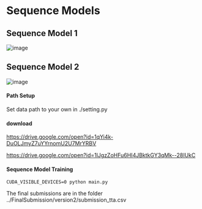 # Sequence Models

## Sequence Model 1
![image](https://github.com/SeuTao/RSNA2019_1st_place_solution/blob/master/png/s1.png)

## Sequence Model 2
![image](https://github.com/SeuTao/RSNA2019_1st_place_solution/blob/master/png/s2.png)

#### Path Setup
Set data path to your own in ./setting.py

#### download
https://drive.google.com/open?id=1qYi4k-DuOLJmyZ7uYYrnomU2U7MrYRBV

https://drive.google.com/open?id=1lJgzZoHFu6HI4JBktkGY3qMk--28IUkC


#### Sequence Model Training
```
CUDA_VISIBLE_DEVICES=0 python main.py
```
The final submissions are in the folder ../FinalSubmission/version2/submission_tta.csv


















